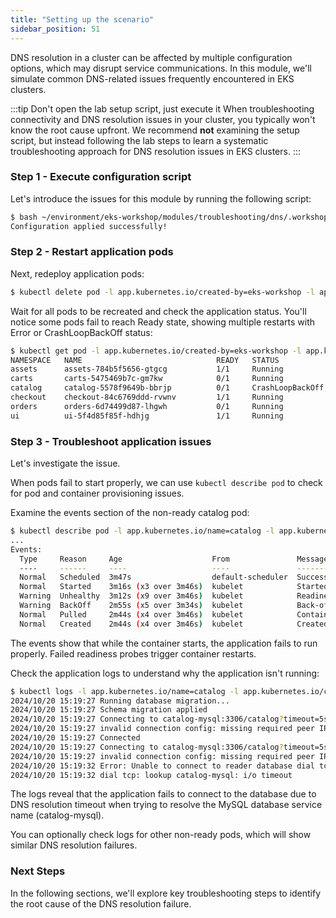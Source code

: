 ```yaml
---
title: "Setting up the scenario"
sidebar_position: 51
---
```


DNS resolution in a cluster can be affected by multiple configuration options, which may disrupt service communications. In this module, we'll simulate common DNS-related issues frequently encountered in EKS clusters.

:::tip Don't open the lab setup script, just execute it
When troubleshooting connectivity and DNS resolution issues in your cluster, you typically won't know the root cause upfront. We recommend **not** examining the setup script, but instead following the lab steps to learn a systematic troubleshooting approach for DNS resolution issues in EKS clusters.
:::

### Step 1 - Execute configuration script 

Let's introduce the issues for this module by running the following script:

```bash timeout=180 wait=5
$ bash ~/environment/eks-workshop/modules/troubleshooting/dns/.workshop/lab-setup.sh
Configuration applied successfully!
```

### Step 2 - Restart application pods

Next, redeploy application pods:

```bash timeout=30 wait=30
$ kubectl delete pod -l app.kubernetes.io/created-by=eks-workshop -l app.kubernetes.io/component=service -A
```

Wait for all pods to be recreated and check the application status. You'll notice some pods fail to reach Ready state, showing multiple restarts with Error or CrashLoopBackOff status:

```bash timeout=30 expectError=true
$ kubectl get pod -l app.kubernetes.io/created-by=eks-workshop -l app.kubernetes.io/component=service -A
NAMESPACE   NAME                              READY   STATUS             RESTARTS      AGE
assets      assets-784b5f5656-gtgcg           1/1     Running            0             110s
carts       carts-5475469b7c-gm7kw            0/1     Running            2 (40s ago)   110s
catalog     catalog-5578f9649b-bbrjp          0/1     CrashLoopBackOff   3 (42s ago)   110s
checkout    checkout-84c6769ddd-rvwnv         1/1     Running            0             110s
orders      orders-6d74499d87-lhgwh           0/1     Running            2 (44s ago)   110s
ui          ui-5f4d85f85f-hdhjg               1/1     Running            0             109s
```

### Step 3 - Troubleshoot application issues

Let's investigate the issue.

When pods fail to start properly, we can use `kubectl describe pod` to check for pod and container provisioning issues.

Examine the events section of the non-ready catalog pod:

```bash timeout=30 expectError=true
$ kubectl describe pod -l app.kubernetes.io/name=catalog -l app.kubernetes.io/component=service -n catalog
...
Events:
  Type     Reason     Age                    From               Message
  ----     ------     ----                   ----               -------
  Normal   Scheduled  3m47s                  default-scheduler  Successfully assigned catalog/catalog-5578f9649b-bbrjp to ip-10-42-100-65.us-west-2.compute.internal
  Normal   Started    3m16s (x3 over 3m46s)  kubelet            Started container catalog
  Warning  Unhealthy  3m12s (x9 over 3m46s)  kubelet            Readiness probe failed: Get "http://10.42.115.209:8080/health": dial tcp 10.42.115.209:8080: connect: connection refused
  Warning  BackOff    2m55s (x5 over 3m34s)  kubelet            Back-off restarting failed container catalog in pod catalog-5578f9649b-bbrjp_catalog(b5c1c1fa-5db6-4be4-8dcd-0910410f5630)
  Normal   Pulled     2m44s (x4 over 3m46s)  kubelet            Container image "public.ecr.aws/aws-containers/retail-store-sample-catalog:0.4.0" already present on machine
  Normal   Created    2m44s (x4 over 3m46s)  kubelet            Created container catalog
```

The events show that while the container starts, the application fails to run properly. Failed readiness probes trigger container restarts.

Check the application logs to understand why the application isn't running:

```bash timeout=30 expectError=true
$ kubectl logs -l app.kubernetes.io/name=catalog -l app.kubernetes.io/component=service -n catalog
2024/10/20 15:19:27 Running database migration...
2024/10/20 15:19:27 Schema migration applied
2024/10/20 15:19:27 Connecting to catalog-mysql:3306/catalog?timeout=5s
2024/10/20 15:19:27 invalid connection config: missing required peer IP or hostname
2024/10/20 15:19:27 Connected
2024/10/20 15:19:27 Connecting to catalog-mysql:3306/catalog?timeout=5s
2024/10/20 15:19:27 invalid connection config: missing required peer IP or hostname
2024/10/20 15:19:32 Error: Unable to connect to reader database dial tcp: lookup catalog-mysql: i/o timeout
2024/10/20 15:19:32 dial tcp: lookup catalog-mysql: i/o timeout
```

The logs reveal that the application fails to connect to the database due to DNS resolution timeout when trying to resolve the MySQL database service name (catalog-mysql).

You can optionally check logs for other non-ready pods, which will show similar DNS resolution failures.

### Next Steps

In the following sections, we'll explore key troubleshooting steps to identify the root cause of the DNS resolution failure.

